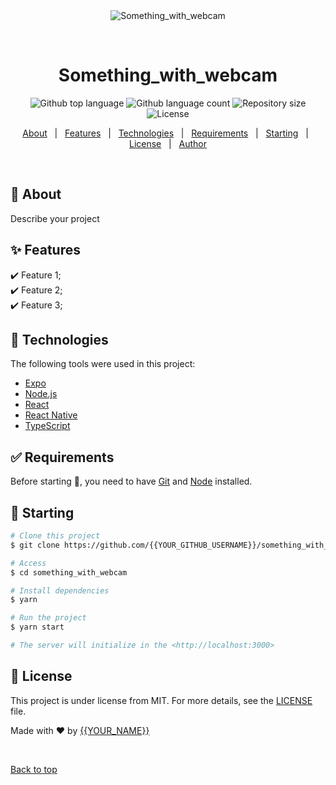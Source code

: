 <div align="center" id="top"> 
  <img src="./.github/app.gif" alt="Something_with_webcam" />

  &#xa0;

  <!-- <a href="https://something_with_webcam.netlify.app">Demo</a> -->
</div>

<h1 align="center">Something_with_webcam</h1>

<p align="center">
  <img alt="Github top language" src="https://img.shields.io/github/languages/top/{{YOUR_GITHUB_USERNAME}}/something_with_webcam?color=56BEB8">

  <img alt="Github language count" src="https://img.shields.io/github/languages/count/{{YOUR_GITHUB_USERNAME}}/something_with_webcam?color=56BEB8">

  <img alt="Repository size" src="https://img.shields.io/github/repo-size/{{YOUR_GITHUB_USERNAME}}/something_with_webcam?color=56BEB8">

  <img alt="License" src="https://img.shields.io/github/license/{{YOUR_GITHUB_USERNAME}}/something_with_webcam?color=56BEB8">

  <!-- <img alt="Github issues" src="https://img.shields.io/github/issues/{{YOUR_GITHUB_USERNAME}}/something_with_webcam?color=56BEB8" /> -->

  <!-- <img alt="Github forks" src="https://img.shields.io/github/forks/{{YOUR_GITHUB_USERNAME}}/something_with_webcam?color=56BEB8" /> -->

  <!-- <img alt="Github stars" src="https://img.shields.io/github/stars/{{YOUR_GITHUB_USERNAME}}/something_with_webcam?color=56BEB8" /> -->
</p>

<!-- Status -->

<!-- <h4 align="center"> 
	🚧  Something_with_webcam 🚀 Under construction...  🚧
</h4> 

<hr> -->

<p align="center">
  <a href="#dart-about">About</a> &#xa0; | &#xa0; 
  <a href="#sparkles-features">Features</a> &#xa0; | &#xa0;
  <a href="#rocket-technologies">Technologies</a> &#xa0; | &#xa0;
  <a href="#white_check_mark-requirements">Requirements</a> &#xa0; | &#xa0;
  <a href="#checkered_flag-starting">Starting</a> &#xa0; | &#xa0;
  <a href="#memo-license">License</a> &#xa0; | &#xa0;
  <a href="https://github.com/{{YOUR_GITHUB_USERNAME}}" target="_blank">Author</a>
</p>

<br>

## :dart: About ##

Describe your project

## :sparkles: Features ##

:heavy_check_mark: Feature 1;\
:heavy_check_mark: Feature 2;\
:heavy_check_mark: Feature 3;

## :rocket: Technologies ##

The following tools were used in this project:

- [Expo](https://expo.io/)
- [Node.js](https://nodejs.org/en/)
- [React](https://pt-br.reactjs.org/)
- [React Native](https://reactnative.dev/)
- [TypeScript](https://www.typescriptlang.org/)

## :white_check_mark: Requirements ##

Before starting :checkered_flag:, you need to have [Git](https://git-scm.com) and [Node](https://nodejs.org/en/) installed.

## :checkered_flag: Starting ##

```bash
# Clone this project
$ git clone https://github.com/{{YOUR_GITHUB_USERNAME}}/something_with_webcam

# Access
$ cd something_with_webcam

# Install dependencies
$ yarn

# Run the project
$ yarn start

# The server will initialize in the <http://localhost:3000>
```

## :memo: License ##

This project is under license from MIT. For more details, see the [LICENSE](LICENSE.md) file.


Made with :heart: by <a href="https://github.com/{{YOUR_GITHUB_USERNAME}}" target="_blank">{{YOUR_NAME}}</a>

&#xa0;

<a href="#top">Back to top</a>
